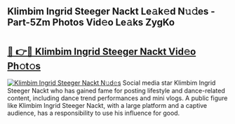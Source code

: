 ## Klimbim Ingrid Steeger Nackt Le𝚊k𝚎d N𝚞𝚍es - Part-5Zm Photos Vid𝚎o Le𝚊ks ZygKo

# <h2><a href="http://fb25v8.evod.top/?m=Klimbim+Ingrid+Steeger+Nackt">🔗 👉🔴 Klimbim Ingrid Steeger Nackt Vid𝚎o Ph𝚘t𝚘s</a></h2>

[![Klimbim Ingrid Steeger Nackt N𝚞d𝚎s](https://i.imgur.com/8V9OHl7.gif)](http://fb25v8.evod.top/?m=Klimbim+Ingrid+Steeger+Nackt)
Social media star Klimbim Ingrid Steeger Nackt who has gained fame for posting lifestyle and dance-related content, including dance trend performances and mini vlogs. A public figure like Klimbim Ingrid Steeger Nackt, with a large platform and a captive audience, has a responsibility to use his influence for good. 
